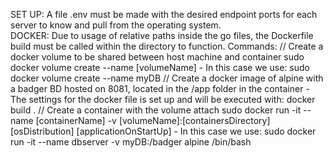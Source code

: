 SET UP:
    A file .env must be made with the desired endpoint ports for each server to know and pull from the operating system.  
DOCKER:
    Due to usage of relative paths inside the go files, the Dockerfile build must be called within the directory to function.
        Commands:
            // Create a docker volume to be shared between host machine and container
            sudo docker volume create --name [volumeName] 
                - In this case we use:  sudo docker volume create --name myDB
            // Create a docker image of alpine with a badger BD hosted on 8081, located in the /app folder in the container
                - The settings for the docker file is set up and will be executed with: docker build .
            // Create a container with the volume attach
            sudo docker run -it --name [containerName] -v [volumeName]:[containersDirectory] [osDistribution] [applicationOnStartUp]
                - In this case we use:  sudo docker run -it --name dbserver -v myDB:/badger alpine /bin/bash


